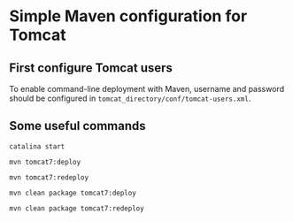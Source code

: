 # Simple Maven configuration for Tomcat

## First configure Tomcat users
To enable command-line deployment with Maven, username and password should be configured in `tomcat_directory/conf/tomcat-users.xml`.

## Some useful commands
`
catalina start
`

`
mvn tomcat7:deploy
`

`
mvn tomcat7:redeploy
`

`
mvn clean package tomcat7:deploy
`

`
mvn clean package tomcat7:redeploy
`
